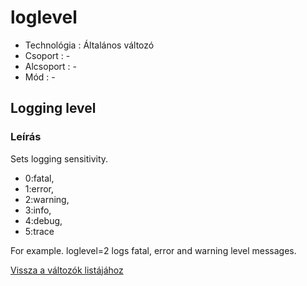 # loglevel

* Technológia : Általános változó
* Csoport : -
* Alcsoport : -
* Mód : -

## Logging level

### Leírás

Sets logging sensitivity.

* 0:fatal, 
* 1:error, 
* 2:warning,
* 3:info, 
* 4:debug, 
* 5:trace   

For example. loglevel=2 logs fatal, error and warning level messages.

[Vissza a változók listájához](../../variable_list)


